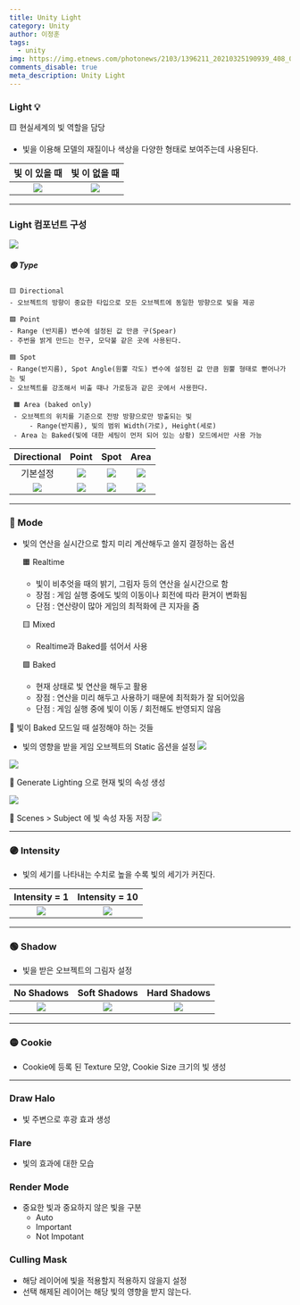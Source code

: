 ```yaml
---
title: Unity Light
category: Unity
author: 이정훈
tags:
  - unity
img: https://img.etnews.com/photonews/2103/1396211_20210325190939_408_0012.jpg
comments_disable: true
meta_description: Unity Light
---
```


###  Light 💡
🟨 현실세계의 빛 역할을 담당
- 빛을 이용해 모델의 재질이나 색상을 다양한 형태로 보여주는데 사용된다.  

|빛 이 있을 때|빛 이 없을 때|  
| :---: | :----: |  
|![](https://i.imgur.com/yhzcplD.png)|![](https://i.imgur.com/uKhdj9M.png)

***

### Light 컴포넌트 구성

![](https://i.imgur.com/lKDzfGb.png)

##### 🟢 Type

	🟨 Directional
	- 오브젝트의 방향이 중요한 타입으로 모든 오브젝트에 동일한 방향으로 빛을 제공

	🟩 Point
	- Range (반지름) 변수에 설정된 값 만큼 구(Spear) 
	- 주번을 밝게 만드는 전구, 모닥불 같은 곳에 사용된다.

	🟦 Spot
	- Range(반지름), Spot Angle(원뿔 각도) 변수에 설정된 값 만큼 원뿔 형태로 뻗어나가는 빛
	- 오브젝트를 강조해서 비출 때나 가로등과 같은 곳에서 사용한다.

	 🟧 Area (baked only)
	 - 오브젝트의 위치를 기준으로 전방 방향으로만 방출되는 빛
		 - Range(반지름), 빛의 범위 Width(가로), Height(세로)
	 - Area 는 Baked(빛에 대한 세팅이 먼저 되어 있는 상황) 모드에서만 사용 가능  


|Directional|Point|Spot|Area|  
|:---:|:---:|:---:|:---:|  
|기본설정|![](https://i.imgur.com/PvdqgnH.png)|![](https://i.imgur.com/1tz8GHz.png)|![](https://i.imgur.com/Vk5lVgq.png)|
|![](https://i.imgur.com/RQew80a.png)|![](https://i.imgur.com/jsE4JGd.png)|![](https://i.imgur.com/sjTWZar.png)|![](https://i.imgur.com/1Zmyapn.png)|

***

### 🔴 Mode
- 빛의 연산을 실시간으로 할지 미리 계산해두고 쓸지 결정하는 옵션

	🟧 Realtime
	- 빛이 비추엇을 때의 밝기, 그림자 등의 연산을 실시간으로 함
	- 장점 : 게임 실행 중에도 빛의 이동이나 회전에 따라 환겨이 변화됨
	- 단점 : 연산량이 많아 게임의 최적화에 큰 지자을 줌

	🟨 Mixed
	- Realtime과 Baked를 섞어서 사용

	🟩 Baked
	- 현재 상태로 빛 연산을 해두고 활용
	- 장점 : 연산을 미리 해두고 사용하기 때문에 최적화가 잘 되어있음
	- 단점 : 게임 실행 중에 빛이 이동 / 회전해도 반영되지 않음

🔦  빛이 Baked 모드일 때 설정해야 하는 것들
- 빛의 영향을 받을 게임 오브젝트의 Static 옵션을 설정
![](https://i.imgur.com/Wy29cvh.png)


![](https://i.imgur.com/QtDII72.png)

🔗 Generate Lighting 으로 현재 빛의 속성 생성

![](https://i.imgur.com/q5aoLAf.png)

🔗 Scenes > Subject 에 빛 속성 자동 저장
![](https://i.imgur.com/GM9K0Aw.png)

***

### 🟣 Intensity
- 빛의 세기를 나타내는 수치로 높을 수록 빛의 세기가 커진다.

|Intensity = 1|Intensity = 10|
|:---:|:---:|
|![](https://i.imgur.com/qoKjq19.png)|![](https://i.imgur.com/7nuzfHN.png)|

***

### 🟢 Shadow
- 빛을 받은 오브젝트의 그림자 설정

|No Shadows|Soft Shadows|Hard Shadows|
|:---:|:---:|:---:|
|![](https://i.imgur.com/EWeFHJz.png)|![](https://i.imgur.com/4FCRjvY.png)|![](https://i.imgur.com/ywvl9IE.png)|

***

### 🟡  Cookie
- Cookie에 등록 된 Texture 모양, Cookie Size 크기의 빛 생성

***

### Draw Halo
- 빛 주변으로 후광 효과 생성

### Flare
- 빛의 효과에 대한 모습

### Render Mode
- 중요한 빛과 중요하지 않은 빛을 구분
	- Auto
	- Important
	- Not Impotant

### Culling Mask
- 해당 레이어에 빛을 적용할지 적용하지 않을지 설정
- 선택 해제된 레이어는 해당 빛의 영향을 받지 않는다.